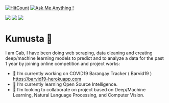 


[![HitCount](http://hits.dwyl.com/gabbygab1233/gabbygab1233.svg)](http://hits.dwyl.com/gabbygab1233/gabbygab1233) [![Ask Me Anything !](https://img.shields.io/badge/Ask%20me-anything-1abc9c.svg)](https://github.com/gabbygab1233/)  

<img src="https://img.shields.io/badge/Kaggle-blue?style=flat-square&logo=Kaggle&logoColor=white&link=https://www.kaggle.com/gabbygab/"> <img src="https://img.shields.io/badge/LinkedIn-blue?style=flat-square&logo=Linkedin&logoColor=white&link=https://www.linkedin.com/in/gabriel-joshua-miguel/"> <img src="https://img.shields.io/badge/-gabbygabmiguel@gmail.com-c14438?style=flat-square&logo=Gmail&logoColor=white&link=mailto:gabbygabmiguel@gmail.com">
# Kumusta 👋
I am Gab, I have been doing web scraping, data cleaning and creating deep/machine learning models to predict and to analyze a data for the past 1 year by joining online competition and project works:

- 🔭 I’m currently working on COVID19 Barangay Tracker ( Barvid19 ) https://barvid19-herokuapp.com
- 🌱 I’m currently learning Open Source Intelligence.
- 👯 I’m looking to collaborate on project based on Deep/Machine Learning, Natural Language Processing, and Computer Vision.



